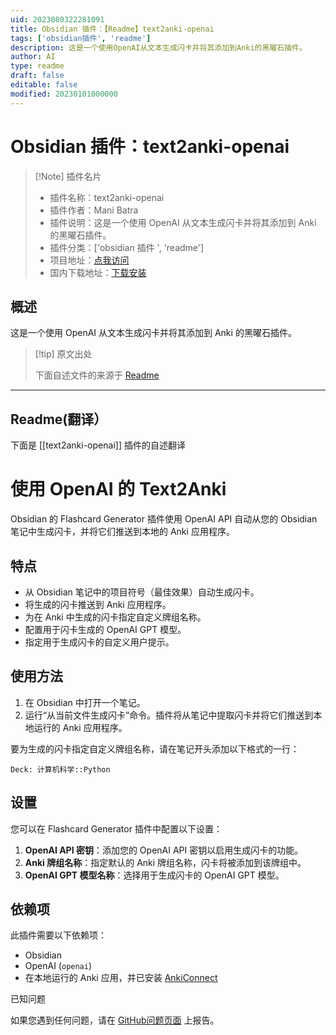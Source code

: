 ```yaml
---
uid: 2023080322281091
title: Obsidian 插件：【Readme】text2anki-openai
tags: ['obsidian插件', 'readme']
description: 这是一个使用OpenAI从文本生成闪卡并将其添加到Anki的黑曜石插件。
author: AI
type: readme
draft: false
editable: false
modified: 20230101000000
---
```


# Obsidian 插件：text2anki-openai

> [!Note] 插件名片
> - 插件名称：text2anki-openai
> - 插件作者：Mani Batra
> - 插件说明：这是一个使用 OpenAI 从文本生成闪卡并将其添加到 Anki 的黑曜石插件。
> - 插件分类：['obsidian 插件 ', 'readme']
> - 项目地址：[点我访问](https://github.com/manibatra/obsidian-text2anki-openai)
> - 国内下载地址：[下载安装](https://pkmer.cn/products/plugin/pluginMarket/?text2anki-openai)

## 概述

这是一个使用 OpenAI 从文本生成闪卡并将其添加到 Anki 的黑曜石插件。

> [!tip] 原文出处
>
>下面自述文件的来源于 [Readme](https://ghproxy.net/https://raw.githubusercontent.com/manibatra/obsidian-text2anki-openai/master/README.md)
>

---

## Readme(翻译）

下面是 [[text2anki-openai]] 插件的自述翻译

# 使用 OpenAI 的 Text2Anki

Obsidian 的 Flashcard Generator 插件使用 OpenAI API 自动从您的 Obsidian 笔记中生成闪卡，并将它们推送到本地的 Anki 应用程序。

## 特点

- 从 Obsidian 笔记中的项目符号（最佳效果）自动生成闪卡。
- 将生成的闪卡推送到 Anki 应用程序。
- 为在 Anki 中生成的闪卡指定自定义牌组名称。
- 配置用于闪卡生成的 OpenAI GPT 模型。
- 指定用于生成闪卡的自定义用户提示。

## 使用方法

1. 在 Obsidian 中打开一个笔记。
2. 运行“从当前文件生成闪卡”命令。插件将从笔记中提取闪卡并将它们推送到本地运行的 Anki 应用程序。

要为生成的闪卡指定自定义牌组名称，请在笔记开头添加以下格式的一行：

```
Deck: 计算机科学::Python
```

## 设置

您可以在 Flashcard Generator 插件中配置以下设置：

1. **OpenAI API 密钥**：添加您的 OpenAI API 密钥以启用生成闪卡的功能。
2. **Anki 牌组名称**：指定默认的 Anki 牌组名称，闪卡将被添加到该牌组中。
3. **OpenAI GPT 模型名称**：选择用于生成闪卡的 OpenAI GPT 模型。

## 依赖项

此插件需要以下依赖项：

- Obsidian
- OpenAI (`openai`)
- 在本地运行的 Anki 应用，并已安装 [AnkiConnect](https://ankiweb.net/shared/info/2055492159)

已知问题

如果您遇到任何问题，请在 [GitHub问题页面](https://github.com/obsidian-text2anki-openai/issues) 上报告。

